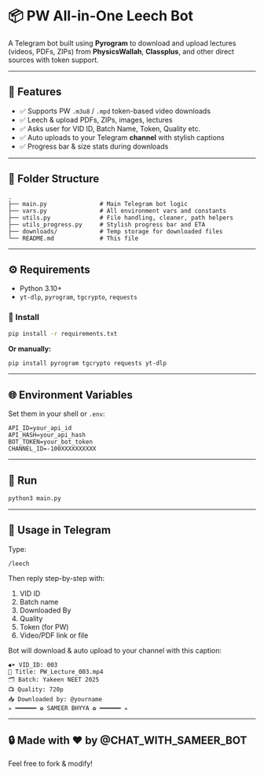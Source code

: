 # 📦 PW All-in-One Leech Bot

A Telegram bot built using **Pyrogram** to download and upload lectures (videos, PDFs, ZIPs) from **PhysicsWallah**, **Classplus**, and other direct sources with token support.

---

## 🔧 Features
- ✅ Supports PW `.m3u8` / `.mpd` token-based video downloads
- ✅ Leech & upload PDFs, ZIPs, images, lectures
- ✅ Asks user for VID ID, Batch Name, Token, Quality etc.
- ✅ Auto uploads to your Telegram **channel** with stylish captions
- ✅ Progress bar & size stats during downloads

---

## 📁 Folder Structure
```
.
├── main.py               # Main Telegram bot logic
├── vars.py               # All environment vars and constants
├── utils.py              # File handling, cleaner, path helpers
├── utils_progress.py     # Stylish progress bar and ETA
├── downloads/            # Temp storage for downloaded files
└── README.md             # This file
```

---

## ⚙️ Requirements
- Python 3.10+
- `yt-dlp`, `pyrogram`, `tgcrypto`, `requests`

### 🔌 Install
```bash
pip install -r requirements.txt
```

**Or manually:**
```bash
pip install pyrogram tgcrypto requests yt-dlp
```

---

## 🌐 Environment Variables
Set them in your shell or `.env`:
```
API_ID=your_api_id
API_HASH=your_api_hash
BOT_TOKEN=your_bot_token
CHANNEL_ID=-100XXXXXXXXXX
```

---

## 🚀 Run
```bash
python3 main.py
```

---

## 🧠 Usage in Telegram
Type:
```
/leech
```
Then reply step-by-step with:
1. VID ID
2. Batch name
3. Downloaded By
4. Quality
5. Token (for PW)
6. Video/PDF link or file

Bot will download & auto upload to your channel with this caption:

```
◆➤ VID_ID: 003
📜 Title: PW_Lecture_003.mp4
🗂️ Batch: Yakeen NEET 2025
📺 Quality: 720p
📥 Downloaded by: @yourname
✯ ━━━━━━ ✿ SAMEER BHYYA ✿ ━━━━━━ ✯
```

---

## 🔒 Made with ❤️ by @CHAT_WITH_SAMEER_BOT
Feel free to fork & modify!
